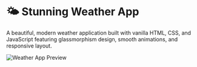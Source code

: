 # 🌤️ Stunning Weather App

A beautiful, modern weather application built with vanilla HTML, CSS, and JavaScript featuring glassmorphism design, smooth animations, and responsive layout.

![Weather App Preview](https://via.placeholder.com/800x600/667eea/ffffff?text=Beautiful+Weather+App)


